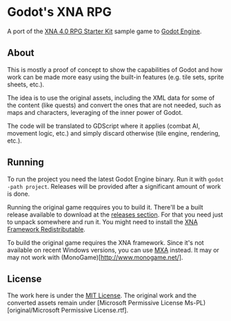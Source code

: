 # Godot's XNA RPG

A port of the [XNA 4.0 RPG Starter Kit](http://xbox.create.msdn.com/en-US/education/catalog/sample/roleplaying_game)
sample game to [Godot Engine](https://godotengine.org).

## About

This is mostly a proof of concept to show the capabilities of Godot and how work
can be made more easy using the built-in features (e.g. tile sets, sprite sheets, etc.).

The idea is to use the original assets, including the XML data for some of
the content (like quests) and convert the ones that are not needed, such as
maps and characters, leveraging of the inner power of Godot.

The code will be translated to GDScript where it applies (combat AI, movement
logic, etc.) and simply discard otherwise (tile engine, rendering, etc.).

## Running

To run the project you need the latest Godot Engine binary. Run it with
`godot -path project`. Releases will be provided after a significant amount of
work is done.

Running the original game reqquires you to build it. There'll be a built release
available to download at the [releases section](https://github.com/vnen/xna-rpg-godot/releases).
For that you need just to unpack somewhere and run it. You might need to install
the [XNA Framework Redistributable](https://www.microsoft.com/en-us/download/details.aspx?id=20914).

To build the original game requires the XNA framework. Since it's not available
on recent Windows versions, you can use [MXA](https://mxa.codeplex.com/) instead.
It may or may not work with (MonoGame)[http://www.monogame.net/].

## License

The work here is under the [MIT License](LICENSE). The original work and the
converted assets remain under [Microsoft Permissive License Ms-PL)[original/Microsoft Permissive License.rtf].
